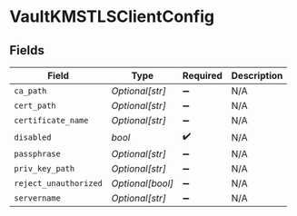 # VaultKMSTLSClientConfig


## Fields

| Field                 | Type                  | Required              | Description           |
| --------------------- | --------------------- | --------------------- | --------------------- |
| `ca_path`             | *Optional[str]*       | :heavy_minus_sign:    | N/A                   |
| `cert_path`           | *Optional[str]*       | :heavy_minus_sign:    | N/A                   |
| `certificate_name`    | *Optional[str]*       | :heavy_minus_sign:    | N/A                   |
| `disabled`            | *bool*                | :heavy_check_mark:    | N/A                   |
| `passphrase`          | *Optional[str]*       | :heavy_minus_sign:    | N/A                   |
| `priv_key_path`       | *Optional[str]*       | :heavy_minus_sign:    | N/A                   |
| `reject_unauthorized` | *Optional[bool]*      | :heavy_minus_sign:    | N/A                   |
| `servername`          | *Optional[str]*       | :heavy_minus_sign:    | N/A                   |